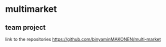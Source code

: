 # multimarket
## team project 
link to the repositories https://github.com/binyaminMAKONEN/multi-market
